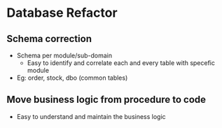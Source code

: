 # Database Refactor

## Schema correction

- Schema per module/sub-domain
  - Easy to identify and correlate each and every table with specefic module
- Eg: order, stock, dbo (common tables)

## Move business logic from procedure to code

- Easy to understand and maintain the business logic

